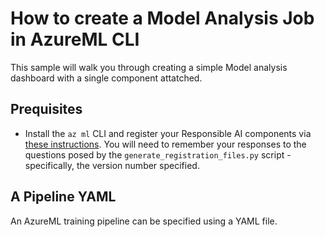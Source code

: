 # How to create a Model Analysis Job in AzureML CLI

This sample will walk you through creating a simple Model analysis dashboard with a single component attatched.

## Prequisites

- Install the ``` az ml ``` CLI and register your Responsible AI components via [these instructions](https://github.com/Azure/RAI-vNext-Preview/blob/main/docs/Setup.md). You will need to remember your responses to the questions posed by the `generate_registration_files.py` script - specifically, the version number specified.

## A Pipeline YAML

An AzureML training pipeline can be specified using a YAML file.